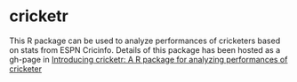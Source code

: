 # cricketr
This R package can be used to analyze performances of cricketers based on stats from ESPN Cricinfo. Details of this package has been hosted as a gh-page in 
[Introducing cricketr: A R package for analyzing performances of cricketer](http://tvganesh.github.io/cricketer/cricketer.html)
